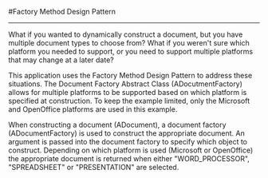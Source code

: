 #Factory Method Design Pattern
- - -
What if you wanted to dynamically construct a document, but you have multiple document types to choose from?
What if you weren't sure which platform you needed to support, or you need to support multiple platforms that
may change at a later date?

This application uses the Factory Method Design Pattern to address these situations.
The Document Factory Abstract Class (ADocutmentFactory) allows for multiple platforms to be supported
based on which platform is specified at construction.  To keep the example limited, only the Microsoft and 
OpenOffice platforms are used in this example.  

When constructing a document (ADocument), a document factory (ADocumentFactory) is used to construct the
appropriate document.  An argument is passed into the document factory to specify which object to construct.
Depending on which platform is used (Microsoft or OpenOffice) the appropriate document is returned when either
"WORD_PROCESSOR", "SPREADSHEET" or "PRESENTATION" are selected.  


